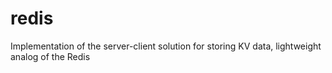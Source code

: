 # redis
Implementation of the server-client solution for storing KV data, lightweight analog of the Redis
